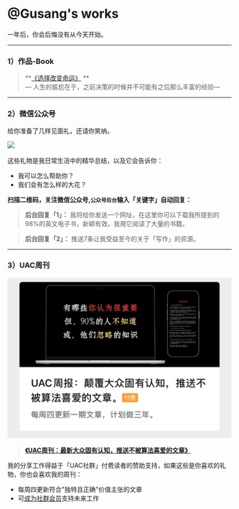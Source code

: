# @Gusang's works  
一年后，你会后悔没有从今天开始。

---

### 1）作品-Book  
> **[《选择改变命运》](/fate/) **  
> — 人生的尴尬在于，之前决策的时候并不可能有之后那么丰富的经验—

---

### 2）微信公众号  
给你准备了几样见面礼，还请你笑纳。  

![](wechat-1.png)  

这些礼物是我日常生活中的精华总结，以及它会告诉你：  
- 我可以怎么帮助你？  
- 我们会有怎么样的大花？  

**扫描二维码，关注微信公众号,`公众号后台`输入「关键字」自动回复：**  


> **后台回复「1」：**  我将给你发送一个网址，在这里你可以下载我所提到的98%的英文电子书，新颖有效。我用它阅读了大量的书籍。


> **后台回复「2」：**  推送7条让我受益至今的关于「写作」的资源。  

---

### 3）UAC周刊  
![](zhoukan-1.jpg)  

> **[《UAC周刊：最新大众固有认知，推送不被算法喜爱的文章》](https://mp.weixin.qq.com/mp/appmsgaibum?biz=MzkyOTE4MDcyOA--&action=geta1bum&a1bum_id=3931407159660855300&scene=126Hwechat_redirect)**  

我的分享工作得益于「UAC社群」付费读者的赞助支持，如果这些是你喜欢的礼物，你也会喜欢我的周刊：  
- 每周四更新符合"独特且正确"价值主张的文章  
- 可[成为社群会员](链接)支持未来工作  
